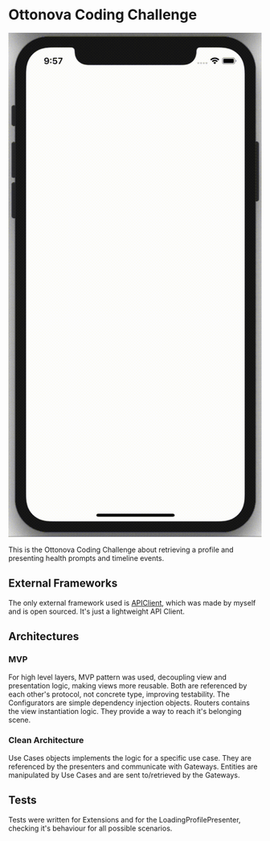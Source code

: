 # Ottonova Coding Challenge

![](timeline.gif)

This is the Ottonova Coding Challenge about retrieving a profile and presenting health prompts and timeline events.

## External Frameworks
The only external framework used is [APIClient](https://github.com/diegotl/APIClient), which was made by myself and is open sourced. It's just a lightweight API Client.

## Architectures
### MVP
For high level layers, MVP pattern was used, decoupling view and presentation logic, making views more reusable. Both are referenced by each other's protocol, not concrete type, improving testability.
The Configurators are simple dependency injection objects.
Routers contains the view instantiation logic. They provide a way to reach it's belonging scene.

### Clean Architecture
Use Cases objects implements the logic for a specific use case. They are referenced by the presenters and communicate with Gateways. Entities are manipulated by Use Cases and are sent to/retrieved by the Gateways.

## Tests
Tests were written for Extensions and for the LoadingProfilePresenter, checking it's behaviour for all possible scenarios.
